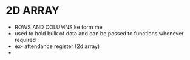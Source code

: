 # 2D ARRAY 
- ROWS AND COLUMNS ke form me 
- used to hold bulk of data and can be passed to functions whenever required
- ex- attendance register (2d array)
- 
